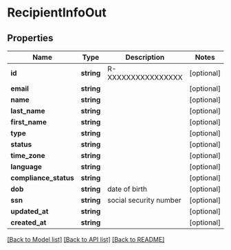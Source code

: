 # RecipientInfoOut

## Properties
Name | Type | Description | Notes
------------ | ------------- | ------------- | -------------
**id** | **string** | R-XXXXXXXXXXXXXXXX | [optional] 
**email** | **string** |  | [optional] 
**name** | **string** |  | [optional] 
**last_name** | **string** |  | [optional] 
**first_name** | **string** |  | [optional] 
**type** | **string** |  | [optional] 
**status** | **string** |  | [optional] 
**time_zone** | **string** |  | [optional] 
**language** | **string** |  | [optional] 
**compliance_status** | **string** |  | [optional] 
**dob** | **string** | date of birth | [optional] 
**ssn** | **string** | social security number | [optional] 
**updated_at** | **string** |  | [optional] 
**created_at** | **string** |  | [optional] 

[[Back to Model list]](../README.md#documentation-for-models) [[Back to API list]](../README.md#documentation-for-api-endpoints) [[Back to README]](../README.md)


